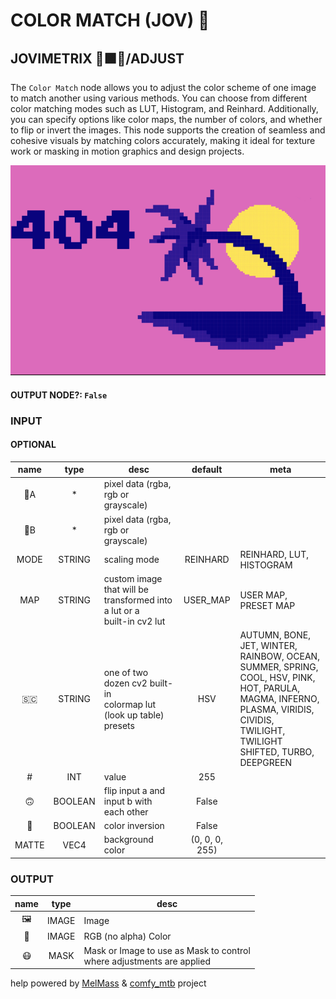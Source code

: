 # COLOR MATCH (JOV) 💞

## JOVIMETRIX 🔺🟩🔵/ADJUST

The `Color Match` node allows you to adjust the color scheme of one image to match another using various methods. You can choose from different color matching modes such as LUT, Histogram, and Reinhard. Additionally, you can specify options like color maps, the number of colors, and whether to flip or invert the images. This node supports the creation of seamless and cohesive visuals by matching colors accurately, making it ideal for texture work or masking in motion graphics and design projects.

![COLOR MATCH](./COLOR%20MATCH.png)

#### OUTPUT NODE?: `False`

### INPUT

#### OPTIONAL

name | type | desc | default | meta
:---:|:---:|---|:---:|---
👾A | * | pixel data (rgba, rgb or<br>grayscale) |  | 
👾B | * | pixel data (rgba, rgb or<br>grayscale) |  | 
MODE | STRING | scaling mode | REINHARD | REINHARD, LUT, HISTOGRAM
MAP | STRING | custom image that will be<br>transformed into a lut or a<br>built-in cv2 lut | USER_MAP | USER MAP, PRESET MAP
🇸🇨 | STRING | one of two dozen cv2 built-in<br>colormap lut (look up table)<br>presets | HSV | AUTUMN, BONE, JET, WINTER,<br>RAINBOW, OCEAN, SUMMER, SPRING,<br>COOL, HSV, PINK, HOT, PARULA,<br>MAGMA, INFERNO, PLASMA, VIRIDIS,<br>CIVIDIS, TWILIGHT, TWILIGHT<br>SHIFTED, TURBO, DEEPGREEN
\# | INT | value | 255 | 
🙃 | BOOLEAN | flip input a and input b with<br>each other | False | 
🔳 | BOOLEAN | color inversion | False | 
MATTE | VEC4 | background color | (0, 0, 0, 255) | 

### OUTPUT

name | type | desc
:---:|:---:|---
🖼️ | IMAGE | Image 
🌈 | IMAGE | RGB (no alpha) Color 
😷 | MASK | Mask or Image to use as Mask to control<br>where adjustments are applied 

help powered by [MelMass](https://github.com/melMass) & [comfy_mtb](https://github.com/melMass/comfy_mtb) project